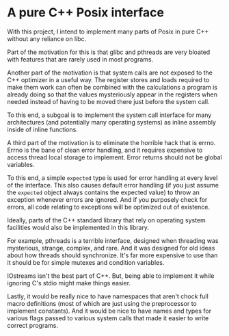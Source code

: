 # A pure C++ Posix interface #

With this project, I intend to implement many parts of Posix in pure
C++ without any reliance on libc.

Part of the motivation for this is that glibc and pthreads are very
bloated with features that are rarely used in most programs.

Another part of the motivation is that system calls are not exposed to
the C++ optimizer in a useful way.  The register stores and loads
required to make them work can often be combined with the calculations a
program is already doing so that the values mysteriously appear in the
registers when needed instead of having to be moved there just before
the system call.

To this end, a subgoal is to implement the system call interface for
many architectures (and potentially many operating systems) as inline
assembly inside of inline functions.

A third part of the motivation is to eliminate the horrible hack that is
errno.  Errno is the bane of clean error handling, and it requires
expensive to access thread local storage to implement.  Error returns
should not be global variables.

To this end, a simple `expected` type is used for error handling at
every level of the interface.  This also causes default error handling
(if you just assume the `expected` object always contains the expected
value) to throw an exception whenever errors are ignored.  And if you
purposely check for errors, all code relating to exceptions will be
optimized out of existence.

Ideally, parts of the C++ standard library that rely on operating system
facilities would also be implemented in this library.

For example, pthreads is a terrible interface, designed when threading
was mysterious, strange, complex, and rare. And it was designed for old
ideas about how threads should synchronize. It's far more expensive to
use than it should be for simple mutexes and condition variables.

IOstreams isn't the best part of C++. But, being able to implement it
while ignoring C's stdio might make things easier.

Lastly, it would be really nice to have namespaces that aren't chock
full macro definitions (most of which are just using the preprocessor to
implement constants). And it would be nice to have names and types for
various flags passed to various system calls that made it easier to
write correct programs.
